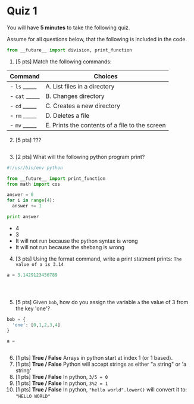 # Quiz 1

You will have **5 minutes** to take the following quiz.

Assume for all questions below, that the following is included in the code.
```python
from __future__ import division, print_function
```

1. [5 pts] Match the following commands:

| Command       | Choices                                       |
|---------------|-----------------------------------------------|
| - `ls`  _____ | A. List files in a directory |
| - `cat` _____ | B. Changes directory |
| - `cd`  _____ | C. Creates a new directory |
| - `rm`  _____ | D. Deletes a file |
| - `mv`  _____ | E. Prints the contents of a file to the screen |

2. [5 pts] ???

```python
```

3. [2 pts] What will the following python program print?

```python
#!/usr/bin/env python

from __future__ import print_function
from math import cos

answer = 0
for i in range(4):
  answer += 1

print answer
```

- 4
- 3
- It will not run because the python syntax is wrong
- It will not run because the shebang is wrong

4. [3 pts] Using the format command, write a print statment prints: `The value of a is 3.14`

```python
a = 3.1429123456789





```

5. [5 pts] Given `bob`, how do you assign the variable `a` the value
  of 3 from the key 'one'?
  
```python
bob = {
  'one': [0,1,2,3,4]
}

a = 



```

6. [1 pts] **True / False** Arrays in python start at index 1 (or 1 based).
7. [1 pts] **True / False** Python will accept strings as either "a string" or 'a string'
8. [1 pts] **True / False** In python, `3/5 = 0`
9. [1 pts] **True / False** In python, `3%2 = 1`
10. [1 pts] **True / False** In python, `"hello world".lower()` will convert it to: `"HELLO WORLD"`
